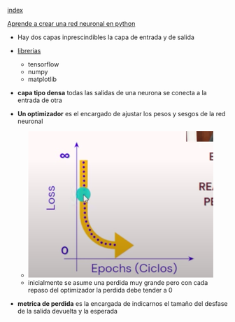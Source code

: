 [index](https://github.com/eacevedof/prj_python37/blob/master/tensorflow/readme.md)

[Aprende a crear una red neuronal en python](https://youtu.be/cDMoaMnbQUc?t=57)
- Hay dos capas inprescindibles la capa de entrada y de salida
- [librerias](https://youtu.be/cDMoaMnbQUc?t=691)
  - tensorflow
  - numpy
  - matplotlib

- **capa tipo densa** todas las salidas de una neurona se conecta a la entrada de otra
- **Un optimizador** es el encargado de ajustar los pesos y sesgos de la red neuronal
  - ![Flecha amarilla con optimizador](./images/optimizador.png)
  - inicialmente se asume una perdida muy grande pero con cada repaso del optimizador la perdida debe tender a 0
- **metrica de perdida** es la encargada de indicarnos el tamaño del desfase de la salida devuelta y la esperada
